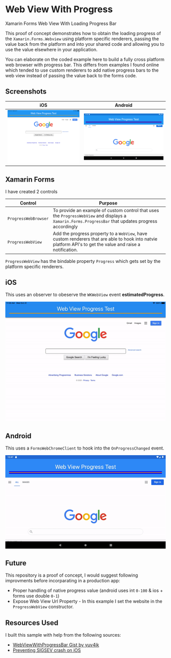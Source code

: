 # Web View With Progress
Xamarin Forms Web View With Loading Progress Bar

This proof of concept demonstrates how to obtain the loading progress of the `Xamarin.Forms.Webview` using platform specific renderers, passing the value back from the platform and into your shared code and allowing you to use the value elsewhere in your application.



You can elaborate on the coded example here to build a fully cross platform web browser with progress bar. This differs from examples I found online which tended to use custom renderers to add native progress bars to the web view instead of passing the value back to the forms code.



## Screenshots

| iOS                                        | Android                                            |
| ------------------------------------------ | -------------------------------------------------- |
| ![Running on iOS](assets\progress-ios.png) | ![Running on Android](assets\progress-android.png) |



## Xamarin Forms

I have created 2 controls

| Control              | Purpose                                                      |
| -------------------- | ------------------------------------------------------------ |
| `ProgressWebBrowser` | To provide an example of custom control that uses the `ProgressWebView` and displays a `Xamarin.Forms.ProgressBar` that updates progress accordingly |
| `ProgressWebView`    | Add the progress property to a `WebView`, have custom renderers that are able to hook into natvie platform API's to get the value and raise a notification. |



`ProgressWebView` has the bindable property `Progress` which gets set by the platform specific renderers.



## iOS

This uses an observer to obeserve the `WKWebView` event **estimatedProgress**.

![Gif of the example app running on iOS](assets\progress-ios.gif)



## Android

This uses a `FormsWebChromeClient` to hook into the `OnProgressChanged` event.

![Gif of the example app running on Android](assets\progress-android.gif)



## Future

This repository is a proof of concept, I would suggest following improvments before incorparating in a production app:

- Proper handling of native progress value (android uses int `0-100` & ios + forms use double `0-1`)
- Expose Web View Url Property - In this example I set the website in the `ProgressWebView` constructor.



## Resources Used

I built this sample with help from the following sources:

- [WebViewWithProgressBar Gist by yuv4ik](https://gist.github.com/yuv4ik/a737d3cba45c170626f1ec78bcabb525)
- [Preventing SIGSEV crash on iOS](https://github.com/xamarin/xamarin-macios/issues/4410#issuecomment-403281323)